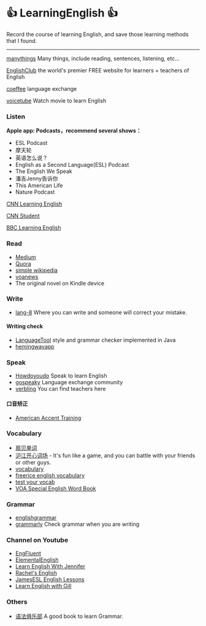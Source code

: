 # :thumbsup: LearningEnglish :thumbsup:

Record the course of learning English, and save those learning methods that I found.

---

[manythings](http://www.manythings.org/) Many things, include reading, sentences, listening, etc...

[EnglishClub](https://www.englishclub.com/) the world's premier FREE website for learners + teachers of English

[coeffee](https://coeffee.com/) language exchange

[voicetube](https://tw.voicetube.com/) Watch movie to learn English

### Listen

**Apple app: Podcasts，recommend several shows：**

* ESL Podcast
* 摩天轮
* 英语怎么说？
* English as a Second Language(ESL) Podcast
* The English We Speak
* 潘吉Jenny告诉你
* This American Life
* Nature Podcast

[CNN Learning English](https://cnn-learn-english.papagei.com)

[CNN Student](https://www.youtube.com/user/CNNStudent)

[BBC Learning English](https://www.youtube.com/user/bbclearningenglish)

### Read

* [Medium](https://medium.com/)
* [Quora](https://www.quora.com/)
* [simple wikipedia](https://simple.wikipedia.org)
* [voanews](http://learningenglish.voanews.com/)
* The original novel on Kindle device

### Write

* [lang-8](http://lang-8.com/) Where you can write and someone will correct your mistake.

#### Writing check

* [LanguageTool](https://languagetool.org/) style and grammar checker implemented in Java
* [hemingwayapp](http://www.hemingwayapp.com/)

### Speak

* [Howdoyoudo](https://howdoyou.do/) Speak to learn English
* [gospeaky](https://www.gospeaky.com) Language exchange community
* [verbling](https://www.verbling.com/) You can find teachers here

#### 口音矫正

* [American Accent Training](http://pan.baidu.com/s/1skBcbTV)

### Vocabulary

* [扇贝单词](http://www.shanbay.com/)
* [沪江开心词场](http://cichang.hujiang.com/) - It's fun like a game, and you can battle with your friends or other guys.
* [vocabulary](https://www.vocabulary.com/)
* [freerice english vocabulary](http://freerice.com/#/english-vocabulary/1525)
* [test your vocab](http://testyourvocab.com/)
* [VOA Special English Word Book](https://simple.wikipedia.org/wiki/Wikipedia:VOA_Special_English_Word_Book)

### Grammar

* [englishgrammar](http://www.englishgrammar.org/)
* [grammarly](https://app.grammarly.com/) Check grammar when you are writing

### Channel on Youtube

* [EngFluent](https://www.youtube.com/channel/UCbW3Pcp-8Gz9QMKALqlY5nQ)
* [ElementalEnglish](https://www.youtube.com/user/eLeMentalEnglish)
* [Learn English With Jennifer](https://www.youtube.com/channel/UCtz_RVHDGCb4qFjTsnKzFlg)
* [Rachel's English](https://www.youtube.com/user/rachelsenglish/videos)
* [JamesESL English Lessons](https://www.youtube.com/channel/UCwA7Aepp7nRUJNa8roQ-6Bw)
* [Learn English with Gill](https://www.youtube.com/channel/UCzBGtBze1AIcDmRwD2ZjiAA)

### Others

* [语法俱乐部](https://zhusandiao.gitbooks.io/grammar-club/content/xu.html) A good book to learn Grammar.
